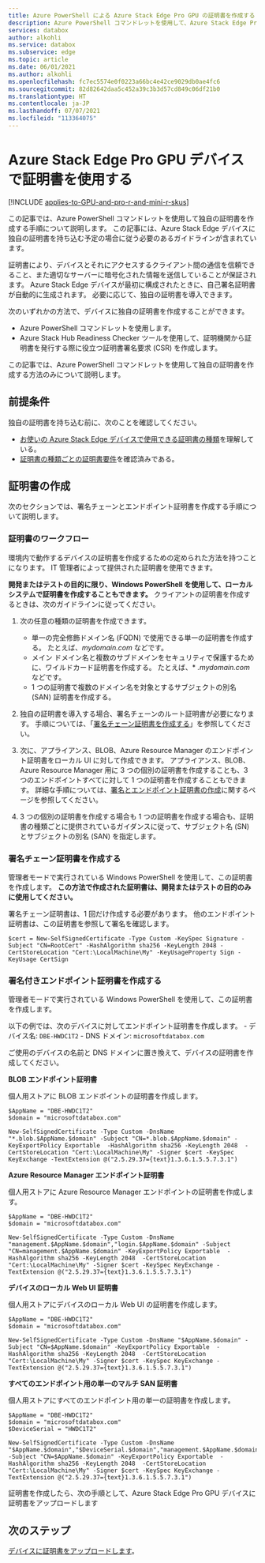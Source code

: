 ```yaml
---
title: Azure PowerShell による Azure Stack Edge Pro GPU の証明書を作成する | Microsoft Docs
description: Azure PowerShell コマンドレットを使用して、Azure Stack Edge Pro GPU デバイスの証明書を作成する方法について説明します。
services: databox
author: alkohli
ms.service: databox
ms.subservice: edge
ms.topic: article
ms.date: 06/01/2021
ms.author: alkohli
ms.openlocfilehash: fc7ec5574e0f0223a66bc4e42ce9029db0ae4fc6
ms.sourcegitcommit: 82d82642daa5c452a39c3b3d57cd849c06df21b0
ms.translationtype: HT
ms.contentlocale: ja-JP
ms.lasthandoff: 07/07/2021
ms.locfileid: "113364075"
---
```

# <a name="use-certificates-with-azure-stack-edge-pro-gpu-device"></a>Azure Stack Edge Pro GPU デバイスで証明書を使用する

[!INCLUDE [applies-to-GPU-and-pro-r-and-mini-r-skus](../../includes/azure-stack-edge-applies-to-gpu-pro-r-mini-r-sku.md)]

この記事では、Azure PowerShell コマンドレットを使用して独自の証明書を作成する手順について説明します。 この記事には、Azure Stack Edge デバイスに独自の証明書を持ち込む予定の場合に従う必要のあるガイドラインが含まれています。

証明書により、デバイスとそれにアクセスするクライアント間の通信を信頼できること、また適切なサーバーに暗号化された情報を送信していることが保証されます。 Azure Stack Edge デバイスが最初に構成されたときに、自己署名証明書が自動的に生成されます。 必要に応じて、独自の証明書を導入できます。 

次のいずれかの方法で、デバイスに独自の証明書を作成することができます。

 - Azure PowerShell コマンドレットを使用します。
 - Azure Stack Hub Readiness Checker ツールを使用して、証明機関から証明書を発行する際に役立つ証明書署名要求 (CSR) を作成します。 

この記事では、Azure PowerShell コマンドレットを使用して独自の証明書を作成する方法のみについて説明します。 

## <a name="prerequisites"></a>前提条件

独自の証明書を持ち込む前に、次のことを確認してください。

- [お使いの Azure Stack Edge デバイスで使用できる証明書の種類](azure-stack-edge-gpu-certificates-overview.md)を理解している。
- [証明書の種類ごとの証明書要件](azure-stack-edge-gpu-certificate-requirements.md)を確認済みである。


## <a name="create-certificates"></a>証明書の作成

次のセクションでは、署名チェーンとエンドポイント証明書を作成する手順について説明します。


### <a name="certificate-workflow"></a>証明書のワークフロー

環境内で動作するデバイスの証明書を作成するための定められた方法を持つことになります。 IT 管理者によって提供された証明書を使用できます。 

**開発またはテストの目的に限り、Windows PowerShell を使用して、ローカル システムで証明書を作成することもできます。** クライアントの証明書を作成するときは、次のガイドラインに従ってください。

1. 次の任意の種類の証明書を作成できます。

    - 単一の完全修飾ドメイン名 (FQDN) で使用できる単一の証明書を作成する。 たとえば、*mydomain.com* などです。
    - メイン ドメイン名と複数のサブドメインをセキュリティで保護するために、ワイルドカード証明書を作成する。 たとえば、* *.mydomain.com* などです。
    - 1 つの証明書で複数のドメイン名を対象とするサブジェクトの別名 (SAN) 証明書を作成する。 

2. 独自の証明書を導入する場合、署名チェーンのルート証明書が必要になります。 手順については、「[署名チェーン証明書を作成する](#create-signing-chain-certificate)」を参照してください。

3. 次に、アプライアンス、BLOB、Azure Resource Manager のエンドポイント証明書をローカル UI に対して作成できます。 アプライアンス、BLOB、Azure Resource Manager 用に 3 つの個別の証明書を作成することも、3 つのエンドポイントすべてに対して 1 つの証明書を作成することもできます。 詳細な手順については、[署名とエンドポイント証明書の作成](#create-signed-endpoint-certificates)に関するページを参照してください。

4. 3 つの個別の証明書を作成する場合も 1 つの証明書を作成する場合も、証明書の種類ごとに提供されているガイダンスに従って、サブジェクト名 (SN) とサブジェクトの別名 (SAN) を指定します。 

### <a name="create-signing-chain-certificate"></a>署名チェーン証明書を作成する

管理者モードで実行されている Windows PowerShell を使用して、この証明書を作成します。 **この方法で作成された証明書は、開発またはテストの目的のみに使用してください。**

署名チェーン証明書は、1 回だけ作成する必要があります。 他のエンドポイント証明書は、この証明書を参照して署名を確認します。
 

```azurepowershell
$cert = New-SelfSignedCertificate -Type Custom -KeySpec Signature -Subject "CN=RootCert" -HashAlgorithm sha256 -KeyLength 2048 -CertStoreLocation "Cert:\LocalMachine\My" -KeyUsageProperty Sign -KeyUsage CertSign
```


### <a name="create-signed-endpoint-certificates"></a>署名付きエンドポイント証明書を作成する

管理者モードで実行されている Windows PowerShell を使用して、この証明書を作成します。

以下の例では、次のデバイスに対してエンドポイント証明書を作成します。
    - デバイス名: `DBE-HWDC1T2`
    - DNS ドメイン: `microsoftdatabox.com`

ご使用のデバイスの名前と DNS ドメインに置き換えて、デバイスの証明書を作成してください。
 
**BLOB エンドポイント証明書**

個人用ストアに BLOB エンドポイントの証明書を作成します。

```azurepowershell
$AppName = "DBE-HWDC1T2"
$domain = "microsoftdatabox.com"

New-SelfSignedCertificate -Type Custom -DnsName "*.blob.$AppName.$domain" -Subject "CN=*.blob.$AppName.$domain" -KeyExportPolicy Exportable  -HashAlgorithm sha256 -KeyLength 2048  -CertStoreLocation "Cert:\LocalMachine\My" -Signer $cert -KeySpec KeyExchange -TextExtension @("2.5.29.37={text}1.3.6.1.5.5.7.3.1")
```

**Azure Resource Manager エンドポイント証明書**

個人用ストアに Azure Resource Manager エンドポイントの証明書を作成します。

```azurepowershell
$AppName = "DBE-HWDC1T2"
$domain = "microsoftdatabox.com"

New-SelfSignedCertificate -Type Custom -DnsName "management.$AppName.$domain","login.$AppName.$domain" -Subject "CN=management.$AppName.$domain" -KeyExportPolicy Exportable  -HashAlgorithm sha256 -KeyLength 2048  -CertStoreLocation "Cert:\LocalMachine\My" -Signer $cert -KeySpec KeyExchange -TextExtension @("2.5.29.37={text}1.3.6.1.5.5.7.3.1")
```

**デバイスのローカル Web UI 証明書**

個人用ストアにデバイスのローカル Web UI の証明書を作成します。

```azurepowershell
$AppName = "DBE-HWDC1T2"
$domain = "microsoftdatabox.com"

New-SelfSignedCertificate -Type Custom -DnsName "$AppName.$domain" -Subject "CN=$AppName.$domain" -KeyExportPolicy Exportable  -HashAlgorithm sha256 -KeyLength 2048  -CertStoreLocation "Cert:\LocalMachine\My" -Signer $cert -KeySpec KeyExchange -TextExtension @("2.5.29.37={text}1.3.6.1.5.5.7.3.1")
```

**すべてのエンドポイント用の単一のマルチ SAN 証明書**

個人用ストアにすべてのエンドポイント用の単一の証明書を作成します。

```azurepowershell
$AppName = "DBE-HWDC1T2"
$domain = "microsoftdatabox.com"
$DeviceSerial = "HWDC1T2"

New-SelfSignedCertificate -Type Custom -DnsName "$AppName.$domain","$DeviceSerial.$domain","management.$AppName.$domain","login.$AppName.$domain","*.blob.$AppName.$domain" -Subject "CN=$AppName.$domain" -KeyExportPolicy Exportable  -HashAlgorithm sha256 -KeyLength 2048  -CertStoreLocation "Cert:\LocalMachine\My" -Signer $cert -KeySpec KeyExchange -TextExtension @("2.5.29.37={text}1.3.6.1.5.5.7.3.1")
```

証明書を作成したら、次の手順として、Azure Stack Edge Pro GPU デバイスに証明書をアップロードします

## <a name="next-steps"></a>次のステップ

[デバイスに証明書をアップロードします](azure-stack-edge-gpu-manage-certificates.md)。
